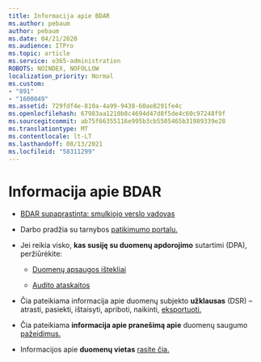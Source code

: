 ```yaml
---
title: Informacija apie BDAR
ms.author: pebaum
author: pebaum
ms.date: 04/21/2020
ms.audience: ITPro
ms.topic: article
ms.service: o365-administration
ROBOTS: NOINDEX, NOFOLLOW
localization_priority: Normal
ms.custom:
- "891"
- "1600049"
ms.assetid: 729fdf4e-810a-4a99-9438-60ae8291fe4c
ms.openlocfilehash: 67983aa1210b8c4694d47d8f5de4c60c97248f9f
ms.sourcegitcommit: ab75f66355116e995b3cb5505465b31989339e28
ms.translationtype: MT
ms.contentlocale: lt-LT
ms.lasthandoff: 08/13/2021
ms.locfileid: "58311299"
---
```

# <a name="information-about-gdpr"></a>Informacija apie BDAR

- [BDAR supaprastinta: smulkiojo verslo vadovas](https://docs.microsoft.com/microsoft-365/admin/security-and-compliance/gdpr-compliance)

- Darbo pradžia su tarnybos [patikimumo portalu.](https://servicetrust.microsoft.com/ViewPage/GDPRGetStarted)

- Jei reikia visko, **kas susiję su duomenų apdorojimo** sutartimi (DPA), peržiūrėkite:

  - [Duomenų apsaugos ištekliai](https://servicetrust.microsoft.com/ViewPage/TrustDocuments)

  - [Audito ataskaitos](https://servicetrust.microsoft.com/ViewPage/MSComplianceGuide)

- Čia pateikiama informacija apie duomenų subjekto **užklausas** (DSR) – atrasti, pasiekti, ištaisyti, apriboti, naikinti, [eksportuoti.](https://docs.microsoft.com/microsoft-365/compliance/gdpr-dsr-office365)

- Čia pateikiama **informacija apie pranešimą apie** duomenų saugumo [pažeidimus.](https://servicetrust.microsoft.com/ViewPage/GDPRBreach)

- Informacijos apie **duomenų vietas** [rasite čia.](https://products.office.com/where-is-your-data-located?ms.officeurl=datamaps&amp;geo=All#All)
